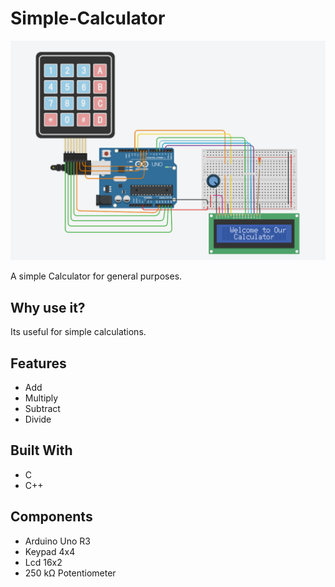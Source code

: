 # Simple-Calculator
<img src="images/interface.png">

A simple Calculator for general purposes.

## Why use it?

Its useful for simple calculations.

## Features

* Add
* Multiply
* Subtract
* Divide

## Built With

* C
* C++


## Components

* Arduino Uno R3
* Keypad 4x4
* Lcd 16x2
* 250 kΩ Potentiometer




